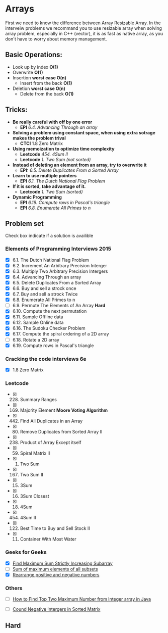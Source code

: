 # Arrays
First we need to know the difference between Array Resizable Array. In the interveiw
problems we recommand you to use resizable array when solving array problem, especially
in C++ (vector), it is as fast as native array, as you don't have to worry about memory
management.

## Basic Operations:
* Look up by index **O(1)**
* Overwrite **O(1)**
* Insertion **worst case O(n)**
    - Insert from the back **O(1)**
* Deletion **worst case O(n)**
    - Delete from the back **O(1)**

## Tricks:
* **Be really careful with off by one error**
    - **EPI** *6.4. Advancing Through an array*
* **Solving a problem using constant space, when using extra sotrage makes the problem trival**
    - **CTCI** 1.8 Zero Matrix
* **Using memoization to optimize time complexity**
    - **Leetcode** *454. 4Sum II*
    - **Leetcode** *1. Two Sum (not sorted)*
* **Instead of deleting an element from an array, try to overwrite it**
    - **EPI:** *6.5. Delete Duplicates From a Sorted Array*
* **Learn to use multiple pointers**
    - **EPI** *6.1. The Dutch National Flag Problem*
* **If it is sorted, take advantage of it.**
    - **Leetcode** *1. Two Sum (sorted)*
* **Dynamic Programming**
    - **EPI** *6.19. Compute rows in Pascal's triangle*
    - **EPI** *6.8. Enumerate All Primes to n*

## Problem set
Check box indicate if a solution is availible
### Elements of Programming Interviews 2015
- [X] 6.1. The Dutch National Flag Problem
- [X] 6.2. Increment An Arbitrary Precision Interger
- [X] 6.3. Multiply Two Arbitrary Precision Intergers
- [X] 6.4. Advancing Through an array
- [X] 6.5. Delete Duplicates From a Sorted Array
- [X] 6.6. Buy and sell a strock once
- [X] 6.7. Buy and sell a strock Twice
- [X] 6.8. Enumerate All Primes to n  
- [ ] 6.9. Permute The Elements of An Array **Hard**
- [X] 6.10. Compute the next permutation 
- [X] 6.11. Sample Offline data
- [X] 6.12. Sample Online data
- [X] 6.16. The Sudoku Checker Problem
- [X] 6.17. Compute the spiral ordering of a 2D array
- [ ] 6.18. Rotate a 2D array
- [X] 6.19. Compute rows in Pascal's triangle

### Cracking the code interviews 6e
- [x] 1.8 Zero Matrix

### Leetcode
- [x] 228. Summary Ranges 
- [x] 169. Majority Element **Moore Voting Algorithm**
- [x] 442. Find All Duplicates in an Array 
- [x] 80. Remove Duplicates from Sorted Array II 
- [x] 238. Product of Array Except itself 
- [x] 59. Spiral Matrix II 
- [x] 1. Two Sum
- [x] 167. Two Sum II
- [x] 15. 3Sum
- [x] 16. 3Sum Closest 
- [x] 18. 4Sum 
- [x] 454. 4Sum II
- [x] 122. Best Time to Buy and Sell Stock II
- [x] 11. Container With Most Water 

### Geeks for Geeks
- [x] [Find Maximum Sum Strictly Increasing Subarray](http://www.geeksforgeeks.org/find-maximum-sum-strictly-increasing-subarray/)
- [ ] [Sum of maximum elements of all subsets](http://www.geeksforgeeks.org/sum-maximum-elements-subsets/)
- [x] [Rearrange positive and negative numbers](http://www.geeksforgeeks.org/rearrange-positive-and-negative-numbers-publish/)

### Others
- [ ] [How to Find Top Two Maximum Number from Integer array in Java](http://www.java67.com/2014/03/how-to-find-top-two-maximum-number-from-integer-array-java.html)
- [ ] [Cound Negative Intergers in Sorted Matrix](https://www.youtube.com/watch?v=5dJSZLmDsxk)


## Hard
